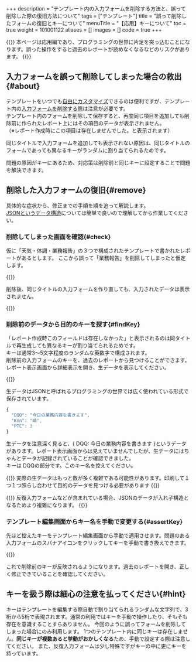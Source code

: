 +++
description = "テンプレート内の入力フォームを削除する方法と、誤って削除した際の復旧方法について"
tags = ["テンプレート"]
title = "誤って削除したフォームの復旧とキーについて"
menuTitle = "【応用】キーについて"
toc = true
weight = 101001122
aliases = []
images = []
code = true
+++

{{<warning>}}
本ページは応用編であり、プログラミングの世界に片足を突っ込むことになります。誤った操作をすると過去のレポートが読めなくなるなどのリスクがあります。
{{</warning>}}

## 入力フォームを誤って削除してしまった場合の救出 {#about}

テンプレートをいつでも[自由にカスタマイズ](/docs/manual/initial-setting/template/make/)できるのは便利ですが、テンプレート内の[入力フォームを削除する際](/docs/manual/initial-setting/template/make/#removeForm)は注意が必要です。  
テンプレート内のフォームを削除して保存すると、再度同じ項目を追加しても削除前に作られたレポート上にはその項目のデータが表示されません。  
（※レポート作成時にこの項目は存在しませんでした。と表示されます）  

同じタイトルで入力フォームを追加しても表示されない原因は、同じタイトルのフォームであっても異なるキーがランダムに割り当てられるためです。  

問題の原因がキーにあるため、対応策は削除前と同じキーに設定することで問題を解決できます。



## 削除した入力フォームの復旧{#remove}

具体的な症状から、修正までの手順を順を追って解説します。  
[JSONというデータ構造](https://knowledge.shade3d.jp/knowledgebase/json%E5%BD%A2%E5%BC%8F%E3%81%A8%E3%81%AF)については簡単で良いので理解してから作業してください。

### 削除してしまった画面を確認{#check}

仮に「天気・体調・業務報告」の３つで構成されたテンプレートで書かれたレポートがあるとします。
ここから誤って「業務報告」を削除してしまったと仮定します。

{{<iTablet filename="preRemoveForm" msg="今は表示されていますがテンプレート編集で誤って「業務報告」を消して保存したとします">}}


削除後、同じタイトルの入力フォームを作り直しても、入力されたデータは表示されません。

{{<iTablet filename="invalidKey" msg="同じタイトルのフォームを追加してもデータ復旧はしません">}}


### 削除前のデータから目的のキーを探す{#findKey}

「レポート作成時このフィールドは存在しなかった」と表示されるのは同タイトルで再生成しても異なるキーが割り当てられるためです。  
キーは通常3〜5文字程度のランダムな英数字で構成されます。  
削除前の入力フォームのキーを、過去のレポートから見つけることができます。  
レポート表示画面から詳細表示を開き、生データを表示してください。

{{<iTablet filename="rawData" msg="レポートの生データを表示します">}}

生データはJSONと呼ばれるプログラミングの世界では広く使われている形式で保存されています。


```javascript
{
  "DQQ": "今日の業務内容を書きます",
  "Knn": "晴",
  "PTC": 3
}
```

生データを注意深く見ると、{ DQQ: 今日の業務内容を書きます }というデータがあります。レポート表示画面からは見えていませんでしたが、生データにはちゃんとデータが記録されていることが確認できました。  
キーは DQQの部分です。このキー名を控えてください。

{{<warning>}}
実際の生データはもっと数が多く複雑である可能性があります。印刷して１つ１つ照らし合わせて目的のデータを見つける必要があります
{{</warning>}}

{{<warning>}}
反復入力フォームなどが含まれている場合、JSONのデータが入れ子構造となるためより複雑になります。
{{</warning>}}


### テンプレート編集画面からキー名を手動で変更する{#assertKey}

先ほど控えたキーをテンプレート編集画面から手動で適用させます。問題のある入力フォームのスパナアイコンをクリックしてキーを手動で書き換えできます。

{{<iTablet filename="rawData" msg="手動で入力フォームのキーを変更できます。作業は慎重に！">}}


これで削除前のキーが反映されるようになります。過去のレポートを開き、正しく修正できていることを確認してください。




## キーを扱う際は細心の注意を払ってください{#hint}

キーはテンプレートを編集する際自動で割り当てられるランダムな文字列で、3桁から5桁で表現されます。通常の利用ではキーを手動で操作したり、そもそも存在を意識することすらありません。
今回のように誤ってフォームを削除してしまった場合にのみ利用します。
1つのテンプレート内に同じキーは存在しません。**同じキーが複数あると挙動がおかしくなる**ため、手動で設定する際は注意してください。
また、反復入力フォームは少し特殊ですがキーの中に更にキーを持っています。
